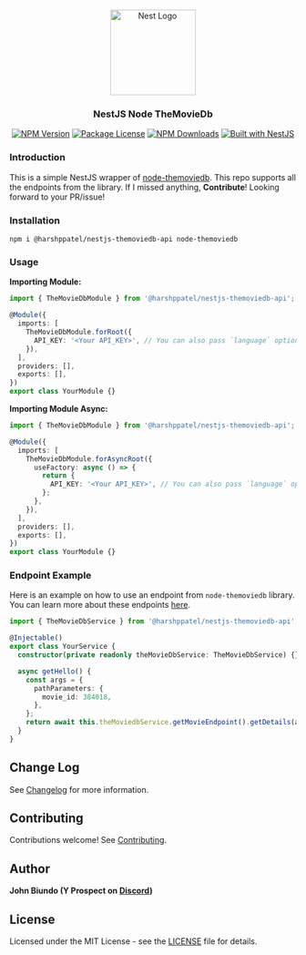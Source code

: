 <h1 align="center"></h1>

<div align="center">
  <a href="http://nestjs.com/" target="_blank">
    <img src="https://nestjs.com/img/logo_text.svg" width="150" alt="Nest Logo" />
  </a>
</div>

<h3 align="center">NestJS Node TheMovieDb</h3>

<div align="center">
  <a href="https://www.npmjs.com/package/@harshppatel/nestjs-themoviedb-api"><img src="https://img.shields.io/npm/v/@harshppatel/nestjs-themoviedb-api.svg" alt="NPM Version" /></a>
  <a href="https://www.npmjs.com/@harshppatel/nestjs-themoviedb-api"><img src="https://img.shields.io/npm/l/@harshppatel/nestjs-themoviedb-api.svg" alt="Package License" /></a>
  <a href="https://www.npmjs.com/@harshppatel/nestjs-themoviedb-api"><img src="https://img.shields.io/npm/dm/@harshppatel/nestjs-themoviedb-api.svg" alt="NPM Downloads" /></a>
  <a href="https://nestjs.com" target="_blank">
    <img src="https://img.shields.io/badge/built%20with-NestJs-red.svg" alt="Built with NestJS">
  </a>
</div>

### Introduction

This is a simple NestJS wrapper of [node-themoviedb](https://www.npmjs.com/package/node-themoviedb). This repo supports all the endpoints from the library. If I missed anything, **Contribute**! Looking forward to your PR/issue!

### Installation

```
npm i @harshppatel/nestjs-themoviedb-api node-themoviedb
```

### Usage

**Importing Module:**

```ts
import { TheMovieDbModule } from '@harshppatel/nestjs-themoviedb-api';

@Module({
  imports: [
    TheMovieDbModule.forRoot({
      API_KEY: '<Your API_KEY>', // You can also pass `language` option from node-themoviedb library
    }),
  ],
  providers: [],
  exports: [],
})
export class YourModule {}
```

**Importing Module Async:**

```ts
import { TheMovieDbModule } from '@harshppatel/nestjs-themoviedb-api';

@Module({
  imports: [
    TheMovieDbModule.forAsyncRoot({
      useFactory: async () => {
        return {
          API_KEY: '<Your API_KEY>', // You can also pass `language` option from node-themoviedb library
        };
      },
    }),
  ],
  providers: [],
  exports: [],
})
export class YourModule {}
```

### Endpoint Example

Here is an example on how to use an endpoint from `node-themoviedb` library. You can learn more about these endpoints [here](https://github.com/andywampir/node-themoviedb).

```ts
import { TheMovieDbService } from '@harshppatel/nestjs-themoviedb-api';

@Injectable()
export class YourService {
  constructor(private readonly theMovieDbService: TheMovieDbService) {}

  async getHello() {
    const args = {
      pathParameters: {
        movie_id: 384018,
      },
    };
    return await this.theMoviedbService.getMovieEndpoint().getDetails(args);
  }
}
```

## Change Log

See [Changelog](CHANGELOG.md) for more information.

## Contributing

Contributions welcome! See [Contributing](CONTRIBUTING.md).

## Author

**John Biundo (Y Prospect on [Discord](https://discord.gg/G7Qnnhy))**

## License

Licensed under the MIT License - see the [LICENSE](LICENSE) file for details.
